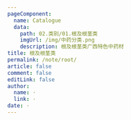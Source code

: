 ```yaml
---
pageComponent: 
  name: Catalogue
  data: 
    path: 02.类别/01.根及根茎类
    imgUrl: /img/中药分类.png
    description: 根及根茎类广西特色中药材
title: 根及根茎类
permalink: /note/root/
article: false
comment: false
editLink: false
author: 
  name: ·
  link: ·
date: ·
---
```


